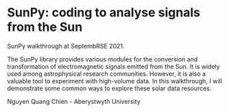 # SunPy: coding to analyse signals from the Sun

SunPy walkthrough at SeptembRSE 2021. 

The SunPy library provides various modules for the conversion and transformation of electromagnetic signals emitted from the Sun. It is widely used among astrophysical research communities. However, it is also a valuable tool to experiment with high-volume data. In this walkthrough, I will demonstrate some common ways to explore these solar data resources.

Nguyen Quang Chien - Aberystwyth University
